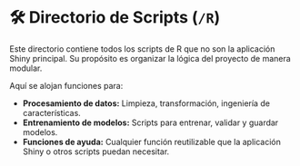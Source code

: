 # 🛠️ Directorio de Scripts (`/R`)

Este directorio contiene todos los scripts de R que no son la aplicación Shiny principal. Su propósito es organizar la lógica del proyecto de manera modular.

Aquí se alojan funciones para:

- **Procesamiento de datos:** Limpieza, transformación, ingeniería de características.
- **Entrenamiento de modelos:** Scripts para entrenar, validar y guardar modelos.
- **Funciones de ayuda:** Cualquier función reutilizable que la aplicación Shiny o otros scripts puedan necesitar.
